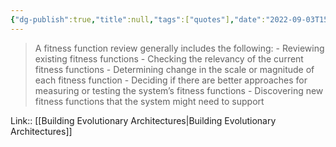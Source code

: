 ```yaml
---
{"dg-publish":true,"title":null,"tags":["quotes"],"date":"2022-09-03T15:15:31+03:00","permalink":"/quotes/202209031515/","dgHomeLink":false,"dgPassFrontmatter":true}
---
```



> A fitness function review generally includes the following:
    - Reviewing existing fitness functions
    - Checking the relevancy of the current fitness functions
    - Determining change in the scale or magnitude of each fitness function
    - Deciding if there are better approaches for measuring or testing the system’s fitness functions
    - Discovering new fitness functions that the system might need to support

Link:: [[Building Evolutionary Architectures|Building Evolutionary Architectures]]

